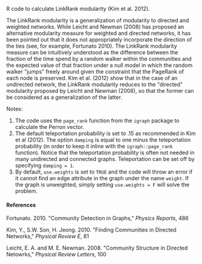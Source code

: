 R code to calculate LinkRank modularity (Kim et al. 2012). 

The LinkRank modularity is a generalization of modularity to directed and weighted networks. While Leicht and Newman (2008) has proposed an alternative modularity measure for weighted and directed networks, it has been pointed out that it does not appropriately incorporate the direction of the ties (see, for example, Fortunato 2010). The LinkRank modularity measure can be intuitively understood as the difference between the fraction of the time spend by a random walker within the communities and the expected value of that fraction under a null model in which the random walker "jumps" freely around given the constraint that the PageRank of each node is preserved. Kim et al. (2012) show that in the case of an undirected network, the LinkRank modularity reduces to the "directed" modularity proposed by Leicht and Newman (2008), so that the former can be considered as a generalization of the latter.

Notes:

1. The code uses the `page_rank` function from the `igraph` package to calculate the Perron vector. 
2. The default teleportation probability is set to .15 as recommended in Kim et al (2012). The option `damping` is equal to one minus the teleportation probability (in order to keep it inline with the `igraph::page_rank` function). Notice that the teleportation probability is often not needed in many undirected and connected graphs. Teleportation can be set off by specifying `damping = 1`.
3. By default, `use.weights` is set to `TRUE` and the code will throw an error if it cannot find an edge attribute in the graph under the name `weight`. If the graph is unweighted, simply setting `use.weights = F` will solve the problem.

#### References

Fortunato. 2010. "Community Detection in Graphs," _Physics Reports_, 486

Kim, Y., S.W. Son, H. Jeong. 2010. "Finding Communities in Directed Networks," _Physical Review E_, 81

Leicht, E. A. and M. E. Newman. 2008. "Community Structure in Directed Netowrks," _Physical Review Letters_, 100

